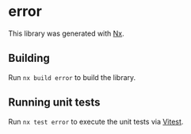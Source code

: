 # error

This library was generated with [Nx](https://nx.dev).

## Building

Run `nx build error` to build the library.

## Running unit tests

Run `nx test error` to execute the unit tests via [Vitest](https://vitest.dev/).
